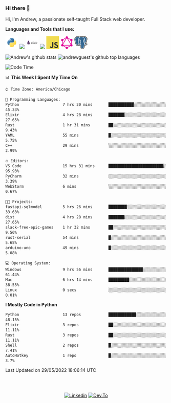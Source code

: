 ### Hi there 👋

Hi, I'm Andrew, a passionate self-taught Full Stack web developer.

**Languages and Tools that I use:**  

<code><img height="40" src="https://raw.githubusercontent.com/github/explore/80688e429a7d4ef2fca1e82350fe8e3517d3494d/topics/python/python.png"></code>
<code><img height="40" src="https://fastapi.tiangolo.com/img/logo-margin/logo-teal.png"></code>
<code><img height="40" src="https://raw.githubusercontent.com/github/explore/d106aa3f6fa091ab80ab5c8cf0d931baff3caaea/topics/elixir/elixir.png"></code>
<code><img height="40" src="https://img.stackshare.io/service/3262/-s9uoLIN.png"></code>
<code><img height="40" src="https://raw.githubusercontent.com/github/explore/80688e429a7d4ef2fca1e82350fe8e3517d3494d/topics/javascript/javascript.png"></code>
<code><img height="40" src="https://raw.githubusercontent.com/github/explore/5c058a388828bb5fde0bcafd4bc867b5bb3f26f3/topics/graphql/graphql.png"></code>
<code><img height="40" src="https://raw.githubusercontent.com/github/explore/80688e429a7d4ef2fca1e82350fe8e3517d3494d/topics/postgresql/postgresql.png"></code>

![Andrew's github stats](https://github-readme-stats.vercel.app/api?username=andrewguest&show_icons=true&theme=vue-dark&count_private=true)
<img height="180em" src="https://github-readme-stats.vercel.app/api/top-langs/?username=andrewguest&theme=vue-dark&layout=compact" alt="andrewguest's github top languages" />

<!--START_SECTION:waka-->
![Code Time](http://img.shields.io/badge/Code%20Time-1%2C115%20hrs%2034%20mins-blue)

📊 **This Week I Spent My Time On** 

```text
⌚︎ Time Zone: America/Chicago

💬 Programming Languages: 
Python                   7 hrs 20 mins       ███████████░░░░░░░░░░░░░░   45.33% 
Elixir                   4 hrs 28 mins       ███████░░░░░░░░░░░░░░░░░░   27.65% 
Rust                     1 hr 31 mins        ██░░░░░░░░░░░░░░░░░░░░░░░   9.43% 
YAML                     55 mins             █░░░░░░░░░░░░░░░░░░░░░░░░   5.75% 
C++                      29 mins             ░░░░░░░░░░░░░░░░░░░░░░░░░   2.99%

🔥 Editors: 
VS Code                  15 hrs 31 mins      ████████████████████████░   95.93% 
PyCharm                  32 mins             ░░░░░░░░░░░░░░░░░░░░░░░░░   3.39% 
WebStorm                 6 mins              ░░░░░░░░░░░░░░░░░░░░░░░░░   0.67%

🐱‍💻 Projects: 
fastapi-sqlmodel         5 hrs 26 mins       ████████░░░░░░░░░░░░░░░░░   33.63% 
dist                     4 hrs 28 mins       ███████░░░░░░░░░░░░░░░░░░   27.65% 
slack-free-epic-games    1 hr 32 mins        ██░░░░░░░░░░░░░░░░░░░░░░░   9.56% 
rust-serial              54 mins             █░░░░░░░░░░░░░░░░░░░░░░░░   5.65% 
arduino-uno              49 mins             █░░░░░░░░░░░░░░░░░░░░░░░░   5.08%

💻 Operating System: 
Windows                  9 hrs 56 mins       ███████████████░░░░░░░░░░   61.44% 
Mac                      6 hrs 14 mins       █████████░░░░░░░░░░░░░░░░   38.55% 
Linux                    0 secs              ░░░░░░░░░░░░░░░░░░░░░░░░░   0.01%

```

**I Mostly Code in Python** 

```text
Python                   13 repos            ████████████░░░░░░░░░░░░░   48.15% 
Elixir                   3 repos             ██░░░░░░░░░░░░░░░░░░░░░░░   11.11% 
Rust                     3 repos             ██░░░░░░░░░░░░░░░░░░░░░░░   11.11% 
Shell                    2 repos             █░░░░░░░░░░░░░░░░░░░░░░░░   7.41% 
AutoHotkey               1 repo              █░░░░░░░░░░░░░░░░░░░░░░░░   3.7%

```



 Last Updated on 29/05/2022 18:06:14 UTC
<!--END_SECTION:waka-->

<br><br>
<p align="center">
   <a href="https://www.linkedin.com/in/andrew-guest-a891759a" target="_blank"><img src="https://img.shields.io/badge/LinkedIn-0077B5?style=for-the-badge&logo=linkedin&logoColor=white" alt="Linkedin"></a>
  <a href="https://dev.to/aguest" target="_blank"><img src="https://img.shields.io/badge/Dev.to-0A0A0A?style=for-the-badge&logo=dev%2Eto&logoColor=white" alt="Dev.To"></a>
</p>

